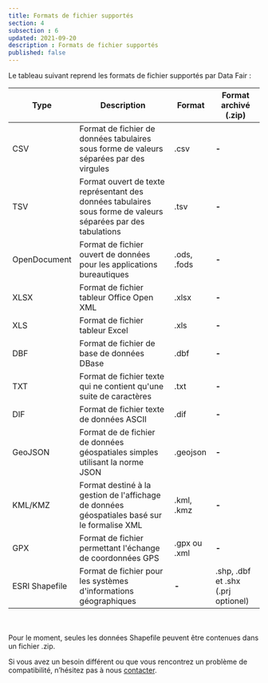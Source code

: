 ```yaml
---
title: Formats de fichier supportés
section: 4
subsection : 6
updated: 2021-09-20
description : Formats de fichier supportés
published: false
---
```


Le tableau suivant reprend les formats de fichier supportés par Data Fair :

Type | Description | Format | Format archivé (.zip)
----------|---------------------------|--------------------|--------------------
CSV | Format de fichier de données tabulaires sous forme de valeurs séparées par des virgules | .csv  | **-**
TSV | Format ouvert de texte représentant des données tabulaires sous forme de valeurs séparées par des tabulations | .tsv  | **-**
OpenDocument | Format de fichier ouvert de données pour les applications bureautiques | .ods, .fods | **-**
XLSX | Format de fichier tableur Office Open XML | .xlsx | **-**
XLS | Format de fichier tableur Excel | .xls | **-**
DBF |Format de fichier de base de données DBase | .dbf | **-**
TXT | Format de fichier texte qui ne contient qu'une suite de caractères  | .txt | **-**
DIF | Format de fichier texte de données ASCII | .dif | **-**
GeoJSON | Format de de fichier de données géospatiales simples utilisant la norme JSON | .geojson | **-**
KML/KMZ | Format destiné à la gestion de l'affichage de données géospatiales basé sur le formalise XML | .kml, .kmz | **-**
GPX |  Format de fichier permettant l'échange de coordonnées GPS | .gpx ou .xml | **-**
ESRI Shapefile |  Format de fichier pour les systèmes d'informations géographiques  |**-** | .shp, .dbf et .shx (.prj optionel)

<br></br>
Pour le moment, seules les données Shapefile peuvent être contenues dans un fichier .zip.  

Si vous avez un besoin différent ou que vous rencontrez un problème de compatibilité, n’hésitez pas à nous [contacter](https://koumoul.com/contact).
